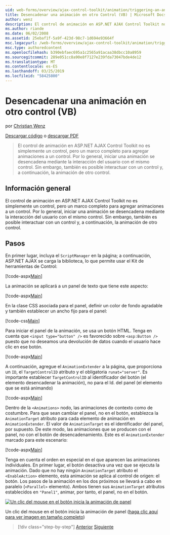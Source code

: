 ```yaml
---
uid: web-forms/overview/ajax-control-toolkit/animation/triggering-an-animation-in-another-control-vb
title: Desencadenar una animación en otro Control (VB) | Microsoft Docs
author: wenz
description: El control de animación en ASP.NET AJAX Control Toolkit no es simplemente un control, pero un marco completo para agregar animaciones a un control. Por lo general, iniciar un...
ms.author: riande
ms.date: 06/02/2008
ms.assetid: 25ebaf1f-5a9f-423d-98c7-1d694e93664f
msc.legacyurl: /web-forms/overview/ajax-control-toolkit/animation/triggering-an-animation-in-another-control-vb
msc.type: authoredcontent
ms.openlocfilehash: b390ebfaec695a1c2565a91acaa38dbcc10a8959
ms.sourcegitcommit: 289e051cc8a90e8f7127e239fda73047bde4de12
ms.translationtype: MT
ms.contentlocale: es-ES
ms.lasthandoff: 03/25/2019
ms.locfileid: "58425800"
---
```

<a name="triggering-an-animation-in-another-control-vb"></a>Desencadenar una animación en otro control (VB)
====================
por [Christian Wenz](https://github.com/wenz)

[Descargar código](http://download.microsoft.com/download/f/9/a/f9a26acd-8df4-4484-8a18-199e4598f411/Animation8.vb.zip) o [descargar PDF](http://download.microsoft.com/download/6/7/1/6718d452-ff89-4d3f-a90e-c74ec2d636a3/animation8VB.pdf)

> El control de animación en ASP.NET AJAX Control Toolkit no es simplemente un control, pero un marco completo para agregar animaciones a un control. Por lo general, iniciar una animación se desencadena mediante la interacción del usuario con el mismo control. Sin embargo, también es posible interactuar con un control y, a continuación, la animación de otro control.


## <a name="overview"></a>Información general

El control de animación en ASP.NET AJAX Control Toolkit no es simplemente un control, pero un marco completo para agregar animaciones a un control. Por lo general, iniciar una animación se desencadena mediante la interacción del usuario con el mismo control. Sin embargo, también es posible interactuar con un control y, a continuación, la animación de otro control.

## <a name="steps"></a>Pasos

En primer lugar, incluya el `ScriptManager` en la página; a continuación, ASP.NET AJAX se carga la biblioteca, lo que permite usar el Kit de herramientas de Control:

[!code-aspx[Main](triggering-an-animation-in-another-control-vb/samples/sample1.aspx)]

La animación se aplicará a un panel de texto que tiene este aspecto:

[!code-aspx[Main](triggering-an-animation-in-another-control-vb/samples/sample2.aspx)]

En la clase CSS asociada para el panel, definir un color de fondo agradable y también establecer un ancho fijo para el panel:

[!code-css[Main](triggering-an-animation-in-another-control-vb/samples/sample3.css)]

Para iniciar el panel de la animación, se usa un botón HTML. Tenga en cuenta que `<input type="button" />` es favorecido sobre `<asp:Button />` puesto que no deseamos una devolución de datos cuando el usuario hace clic en ese botón.

[!code-aspx[Main](triggering-an-animation-in-another-control-vb/samples/sample4.aspx)]

A continuación, agregue el `AnimationExtender` a la página, que proporciona un `ID`, el `TargetControlID` atributo y el obligatoria `runat="server"`. Es importante establecer `TargetControlID` al identificador del botón (el elemento desencadenar la animación), no para el Id. del panel (el elemento que se está animando)

[!code-aspx[Main](triggering-an-animation-in-another-control-vb/samples/sample5.aspx)]

Dentro de la `<Animations>` nodo, las animaciones de contexto como de costumbre. Para que sean cambiar el panel, no en el botón, establezca la `AnimationTarget` atributo para cada elemento de animación en `AnimationExtender`. El valor de `AnimationTarget` es el identificador del panel, por supuesto. De este modo, las animaciones que se producen con el panel, no con el botón de desencadenamiento. Este es el `AnimationExtender` marcado para este escenario:

[!code-aspx[Main](triggering-an-animation-in-another-control-vb/samples/sample6.aspx)]

Tenga en cuenta el orden en especial en el que aparecen las animaciones individuales. En primer lugar, el botón desactiva una vez que se ejecuta la animación. Dado que no hay ningún `AnimationTarget` atributo el `<EnableAction>` elemento, esta animación se aplica al control de origen: el botón. Los pasos de la animación en los dos próximos se llevará a cabo en paralelo (`<Parallel>` elemento). Ambos tienen sus `AnimationTarget` atributos establecidos en `"Panel1"`, animar, por tanto, el panel, no en el botón.


[![Un clic del mouse en el botón inicia la animación de panel](triggering-an-animation-in-another-control-vb/_static/image2.png)](triggering-an-animation-in-another-control-vb/_static/image1.png)

Un clic del mouse en el botón inicia la animación de panel ([haga clic aquí para ver imagen en tamaño completo](triggering-an-animation-in-another-control-vb/_static/image3.png))

> [!div class="step-by-step"]
> [Anterior](disabling-actions-during-animation-vb.md)
> [Siguiente](modifying-animations-from-the-server-side-vb.md)
